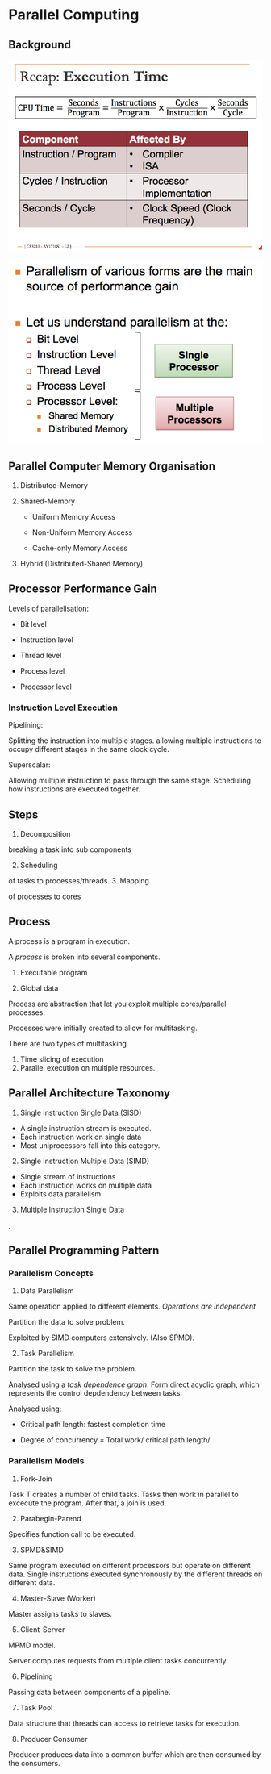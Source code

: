 # Parallel Computing
## Background

![](assets/Parallelization-721166aa.png)

![](assets/Parallelization-3738f8df.png)

## Parallel Computer Memory Organisation

1. Distributed-Memory

2. Shared-Memory

    - Uniform Memory Access

    - Non-Uniform Memory Access

    - Cache-only Memory Access


3. Hybrid (Distributed-Shared Memory)

## Processor Performance Gain

Levels of parallelisation:

- Bit level

- Instruction level

- Thread level

- Process level

- Processor level

### Instruction Level Execution
Pipelining:

Splitting the instruction into multiple stages. allowing multiple instructions to occupy different stages in the same clock cycle.

Superscalar:

Allowing multiple instruction to pass through the same stage. Scheduling how instructions are executed together.

## Steps

1. Decomposition

breaking a task into sub components

2. Scheduling

of tasks to processes/threads.
3. Mapping

of processes to cores


## Process

A process is a program in execution.

A *process* is broken into several components.

1. Executable program

2. Global data


Process are abstraction that let you exploit multiple cores/parallel processes.

Processes were initially created to allow for multitasking.

There are two types of multitasking.

1. Time slicing of execution
2. Parallel execution on multiple resources.

## Parallel Architecture Taxonomy

1. Single Instruction Single Data (SISD)

- A single instruction stream is executed.
- Each instruction work on single data
- Most uniprocessors fall into this category.


2. Single Instruction Multiple Data (SIMD)

- Single stream of instructions
- Each instruction works on multiple data
- Exploits data parallelism

3. Multiple Instruction Single Data

̨

## Parallel Programming Pattern

### Parallelism Concepts

1. Data Parallelism

Same operation applied to different elements. *Operations are independent*

Partition the data to solve problem.

Exploited by SIMD computers extensively. (Also SPMD).



2. Task Parallelism

Partition the task to solve the problem.

Analysed using a *task dependence graph*. Form direct acyclic graph, which represents the control depdendency between tasks.

Analysed using:

- Critical path length: fastest completion time

- Degree of concurrency = Total work/ critical path length/

### Parallelism Models

1. Fork-Join

Task T creates a number of child tasks. Tasks then work in parallel to excecute the program. After that, a join is used.


2. Parabegin-Parend

Specifies function call to be executed.

3. SPMD&SIMD

Same program executed on different processors but operate on different data. Single instructions executed synchronously by the different threads on different data.

4. Master-Slave (Worker)

Master assigns tasks to slaves.

5. Client-Server

MPMD model.

Server computes requests from multiple client tasks concurrently.

6. Pipelining

Passing data between components of a pipeline.

7. Task Pool

Data structure that threads can access to retrieve tasks for execution.

8. Producer Consumer

Producer produces data into a common buffer which are then consumed by the consumers.
